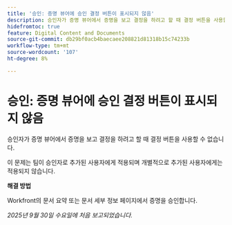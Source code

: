 ```yaml
---
title: '승인: 증명 뷰어에 승인 결정 버튼이 표시되지 않음'
description: 승인자가 증명 뷰어에서 증명을 보고 결정을 하려고 할 때 결정 버튼을 사용할 수 없습니다. 해결 방법을 사용할 수 있습니다.
hidefromtoc: true
feature: Digital Content and Documents
source-git-commit: db29bf0acb4baecaee208821d81318b15c74233b
workflow-type: tm+mt
source-wordcount: '107'
ht-degree: 8%

---
```



# 승인: 증명 뷰어에 승인 결정 버튼이 표시되지 않음

승인자가 증명 뷰어에서 증명을 보고 결정을 하려고 할 때 결정 버튼을 사용할 수 없습니다.

이 문제는 팀이 승인자로 추가된 사용자에게 적용되며 개별적으로 추가된 사용자에게는 적용되지 않습니다.

**해결 방법**

Workfront의 문서 요약 또는 문서 세부 정보 페이지에서 증명을 승인합니다.

_2025년 9월 30일 수요일에 처음 보고되었습니다._
